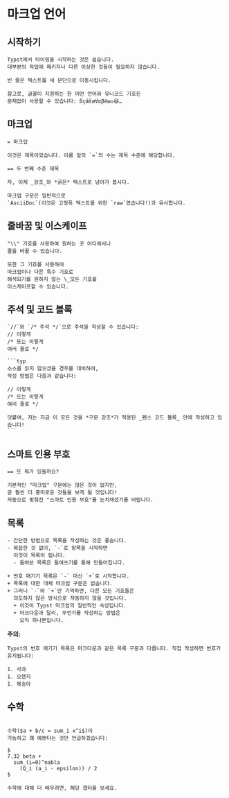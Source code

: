 # 마크업 언어
## 시작하기
```typ
Typst에서 타이핑을 시작하는 것은 쉽습니다.
대부분의 작업에 패키지나 다른 이상한 것들이 필요하지 않습니다.

빈 줄은 텍스트를 새 문단으로 이동시킵니다.

참고로, 글꼴이 지원하는 한 어떤 언어와 유니코드 기호든
문제없이 사용할 수 있습니다: ßçœ̃ɛ̃ø∀αβёыა😆…
```

## 마크업
```typ
= 마크업

이것은 제목이었습니다. 이름 앞의 `=`의 수는 제목 수준에 해당합니다.

== 두 번째 수준 제목

자, 이제 _강조_와 *굵은* 텍스트로 넘어가 봅시다.

마크업 구문은 일반적으로
`AsciiDoc`(이것은 고정폭 텍스트를 위한 `raw`였습니다!)과 유사합니다.
```

## 줄바꿈 및 이스케이프
```typ
"\\" 기호를 사용하여 원하는 곳 어디에서나
줄을 바꿀 수 있습니다.

또한 그 기호를 사용하여
마크업이나 다른 특수 기호로
해석되기를 원하지 않는 \_모든 기호를
이스케이프할 수 있습니다.
```

## 주석 및 코드 블록
```````typ
`//`와 `/* 주석 */`으로 주석을 작성할 수 있습니다:
// 이렇게
/* 또는 이렇게
여러 줄로 */

```typ
소스를 읽지 않으셨을 경우를 대비하여,
작성 방법은 다음과 같습니다:

// 이렇게
/* 또는 이렇게
여러 줄로 */

덧붙여, 저는 지금 이 모든 것을 *구문 강조*가 적용된 _펜스 코드 블록_ 안에 작성하고 있습니다!
```
```````

## 스마트 인용 부호

```typ
== 또 뭐가 있을까요?

기본적인 "마크업" 구문에는 많은 것이 없지만,
곧 훨씬 더 흥미로운 것들을 보게 될 것입니다!
자동으로 맞춰진 "스마트 인용 부호"를 눈치채셨기를 바랍니다.
```

## 목록
```typ
- 간단한 방법으로 목록을 작성하는 것은 좋습니다.
- 복잡한 것 없이, `-`로 항목을 시작하면
  이것이 목록이 됩니다.
  - 들여쓴 목록은 들여쓰기를 통해 만들어집니다.

+ 번호 매기기 목록은 `-` 대신 `+`로 시작합니다.
+ 목록에 대한 대체 마크업 구문은 없습니다.
+ 그러니 `-`와 `+`만 기억하면, 다른 모든 기호들은
  의도하지 않은 방식으로 작동하지 않을 것입니다.
  + 이것이 Typst 마크업의 일반적인 속성입니다.
  + 마크다운과 달리, 무언가를 작성하는 방법은
    오직 하나뿐입니다.
```

**주의:**
```typ
Typst의 번호 매기기 목록은 마크다운과 같은 목록 구문과 다릅니다. 직접 작성하면 번호가 유지됩니다:

1. 사과
1. 오렌지
1. 복숭아
```

## 수학
```typ

수학($a + b/c = sum_i x^i$)이
가능하고 꽤 예쁘다는 것만 언급하겠습니다:

$
7.32 beta +
  sum_(i=0)^nabla
    (Q_i (a_i - epsilon)) / 2
$

수학에 대해 더 배우려면, 해당 챕터를 보세요.
```
